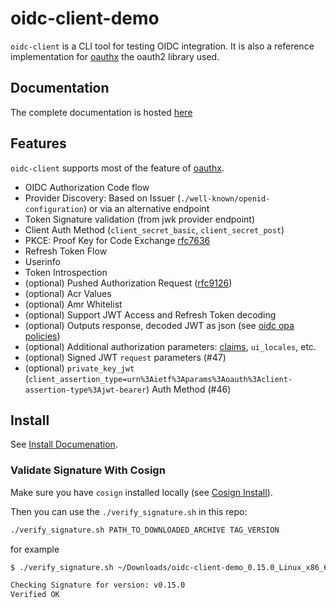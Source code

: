# oidc-client-demo

`oidc-client` is a CLI tool for testing OIDC integration. It is also a reference implementation for [oauthx](https://github.com/vdbulcke/oauthx)
the oauth2 library used.


## Documentation

The complete documentation is hosted [here](https://vdbulcke.github.io/oidc-client-demo/)

## Features

`oidc-client` supports most of the feature of [oauthx](https://github.com/vdbulcke/oauthx).

* OIDC Authorization Code flow 
* Provider Discovery: Based on Issuer (`./well-known/openid-configuration`) or via an alternative endpoint
* Token Signature validation (from jwk provider endpoint)
* Client Auth Method (`client_secret_basic`, `client_secret_post`)
* PKCE: Proof Key for Code Exchange [rfc7636](https://datatracker.ietf.org/doc/html/rfc7636)
* Refresh Token Flow
* Userinfo 
* Token Introspection 
* (optional) Pushed Authorization Request ([rfc9126](https://datatracker.ietf.org/doc/html/rfc9126))
* (optional) Acr Values
* (optional) Amr Whitelist
* (optional) Support JWT Access and Refresh Token decoding
* (optional) Outputs response, decoded JWT as json (see [oidc opa policies](https://github.com/vdbulcke/oidc-client-policies))
* (optional) Additional authorization parameters: [claims](https://openid.net/specs/openid-connect-core-1_0.html#ClaimsParameter), `ui_locales`, etc.
* (optional) Signed JWT `request` parameters (#47)
* (optional) `private_key_jwt` (`client_assertion_type=urn%3Aietf%3Aparams%3Aoauth%3Aclient-assertion-type%3Ajwt-bearer`) Auth Method (#46)


## Install 

See [Install Documenation](https://vdbulcke.github.io/oidc-client-demo/install/).

### Validate Signature With Cosign

Make sure you have `cosign` installed locally (see [Cosign Install](https://docs.sigstore.dev/cosign/installation/)).


Then you can use the `./verify_signature.sh` in this repo: 

```bash
./verify_signature.sh PATH_TO_DOWNLOADED_ARCHIVE TAG_VERSION
```
for example
```bash
$ ./verify_signature.sh ~/Downloads/oidc-client-demo_0.15.0_Linux_x86_64.tar.gz v0.15.0

Checking Signature for version: v0.15.0
Verified OK

```
